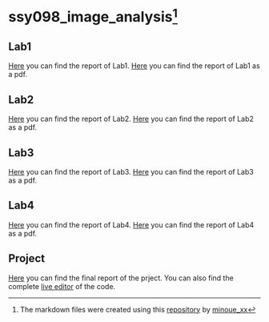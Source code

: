 # ssy098_image_analysis[^1]

## Lab1
[Here](/lab1/README.md) you can find the report of Lab1.
[Here](/lab1/lab1.pdf) you can find the report of Lab1 as a pdf.

## Lab2
[Here](/lab2/README.md) you can find the report of Lab2.
[Here](/lab2/lab2.pdf) you can find the report of Lab2 as a pdf.

## Lab3
[Here](/lab3/README.md) you can find the report of Lab3.
[Here](/lab3/lab3.pdf) you can find the report of Lab3 as a pdf.

## Lab4
[Here](/lab2/README.md) you can find the report of Lab4.
[Here](/lab4/lab4.pdf) you can find the report of Lab4 as a pdf.

## Project
[Here](/project/Image_Analysis_Project.pdf) you can find the final report of the prject. You can also find the complete [live editor](/project/README.md) of the code.

[^1]:The markdown files were created using this [repository](https://github.com/minoue-xx/livescript2markdown) by [minoue_xx](https://github.com/minoue-xx)
